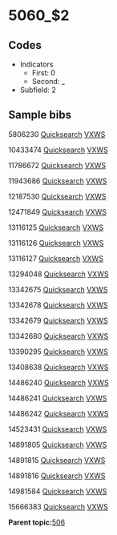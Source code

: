 # 5060\_$2

## Codes

-   Indicators
    -   First: 0
    -   Second: \_
-   Subfield: 2

## Sample bibs

5806230 [Quicksearch](https://search.library.yale.edu/catalog/5806230) [VXWS](http://prodorbis.library.yale.edu:7014/vxws/GetHoldingsService?bibId=5806230)

10433474 [Quicksearch](https://search.library.yale.edu/catalog/10433474) [VXWS](http://prodorbis.library.yale.edu:7014/vxws/GetHoldingsService?bibId=10433474)

11786672 [Quicksearch](https://search.library.yale.edu/catalog/11786672) [VXWS](http://prodorbis.library.yale.edu:7014/vxws/GetHoldingsService?bibId=11786672)

11943686 [Quicksearch](https://search.library.yale.edu/catalog/11943686) [VXWS](http://prodorbis.library.yale.edu:7014/vxws/GetHoldingsService?bibId=11943686)

12187530 [Quicksearch](https://search.library.yale.edu/catalog/12187530) [VXWS](http://prodorbis.library.yale.edu:7014/vxws/GetHoldingsService?bibId=12187530)

12471849 [Quicksearch](https://search.library.yale.edu/catalog/12471849) [VXWS](http://prodorbis.library.yale.edu:7014/vxws/GetHoldingsService?bibId=12471849)

13116125 [Quicksearch](https://search.library.yale.edu/catalog/13116125) [VXWS](http://prodorbis.library.yale.edu:7014/vxws/GetHoldingsService?bibId=13116125)

13116126 [Quicksearch](https://search.library.yale.edu/catalog/13116126) [VXWS](http://prodorbis.library.yale.edu:7014/vxws/GetHoldingsService?bibId=13116126)

13116127 [Quicksearch](https://search.library.yale.edu/catalog/13116127) [VXWS](http://prodorbis.library.yale.edu:7014/vxws/GetHoldingsService?bibId=13116127)

13294048 [Quicksearch](https://search.library.yale.edu/catalog/13294048) [VXWS](http://prodorbis.library.yale.edu:7014/vxws/GetHoldingsService?bibId=13294048)

13342675 [Quicksearch](https://search.library.yale.edu/catalog/13342675) [VXWS](http://prodorbis.library.yale.edu:7014/vxws/GetHoldingsService?bibId=13342675)

13342678 [Quicksearch](https://search.library.yale.edu/catalog/13342678) [VXWS](http://prodorbis.library.yale.edu:7014/vxws/GetHoldingsService?bibId=13342678)

13342679 [Quicksearch](https://search.library.yale.edu/catalog/13342679) [VXWS](http://prodorbis.library.yale.edu:7014/vxws/GetHoldingsService?bibId=13342679)

13342680 [Quicksearch](https://search.library.yale.edu/catalog/13342680) [VXWS](http://prodorbis.library.yale.edu:7014/vxws/GetHoldingsService?bibId=13342680)

13390295 [Quicksearch](https://search.library.yale.edu/catalog/13390295) [VXWS](http://prodorbis.library.yale.edu:7014/vxws/GetHoldingsService?bibId=13390295)

13408638 [Quicksearch](https://search.library.yale.edu/catalog/13408638) [VXWS](http://prodorbis.library.yale.edu:7014/vxws/GetHoldingsService?bibId=13408638)

14486240 [Quicksearch](https://search.library.yale.edu/catalog/14486240) [VXWS](http://prodorbis.library.yale.edu:7014/vxws/GetHoldingsService?bibId=14486240)

14486241 [Quicksearch](https://search.library.yale.edu/catalog/14486241) [VXWS](http://prodorbis.library.yale.edu:7014/vxws/GetHoldingsService?bibId=14486241)

14486242 [Quicksearch](https://search.library.yale.edu/catalog/14486242) [VXWS](http://prodorbis.library.yale.edu:7014/vxws/GetHoldingsService?bibId=14486242)

14523431 [Quicksearch](https://search.library.yale.edu/catalog/14523431) [VXWS](http://prodorbis.library.yale.edu:7014/vxws/GetHoldingsService?bibId=14523431)

14891805 [Quicksearch](https://search.library.yale.edu/catalog/14891805) [VXWS](http://prodorbis.library.yale.edu:7014/vxws/GetHoldingsService?bibId=14891805)

14891815 [Quicksearch](https://search.library.yale.edu/catalog/14891815) [VXWS](http://prodorbis.library.yale.edu:7014/vxws/GetHoldingsService?bibId=14891815)

14891816 [Quicksearch](https://search.library.yale.edu/catalog/14891816) [VXWS](http://prodorbis.library.yale.edu:7014/vxws/GetHoldingsService?bibId=14891816)

14981584 [Quicksearch](https://search.library.yale.edu/catalog/14981584) [VXWS](http://prodorbis.library.yale.edu:7014/vxws/GetHoldingsService?bibId=14981584)

15666383 [Quicksearch](https://search.library.yale.edu/catalog/15666383) [VXWS](http://prodorbis.library.yale.edu:7014/vxws/GetHoldingsService?bibId=15666383)

**Parent topic:**[506](../../tags/506/506.md)

